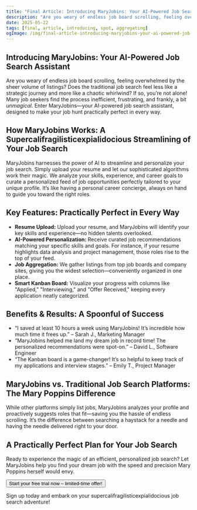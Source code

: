 ```yaml
---
title: "Final Article: Introducing MaryJobins: Your AI-Powered Job Search Assistant"
description: "Are you weary of endless job board scrolling, feeling overwhelmed by the sheer volume of listings? Does the traditional job search feel less like a strategic journey and more like a chaotic whirlwind? MaryJobins is here to make your hunt practically perfect."
date: 2025-05-22
tags: [final, article, introducing, spot, aggregating]
ogImage: /img/final-article-introducing-maryjobins-your-ai-powered-job-search-assistant.png
---
```


<section class="prose prose-lg mx-auto py-12 px-6">

  <h1 class="text-4xl font-bold mb-8">
    Introducing MaryJobins: Your AI-Powered Job Search Assistant
  </h1>

  <p class="mb-6">
    Are you weary of endless job board scrolling, feeling overwhelmed by the sheer volume of listings? Does the traditional job search feel less like a strategic journey and more like a chaotic whirlwind? If so, you’re not alone! Many job seekers find the process inefficient, frustrating, and frankly, a bit <em>unmagical</em>. Enter MaryJobins—your AI-powered job search assistant, designed to make your job hunt practically perfect in every way.
  </p>

  <h2 class="text-2xl font-semibold mt-12 mb-4">
    How MaryJobins Works: A Supercalifragilisticexpialidocious Streamlining of Your Job Search
  </h2>
  <p class="mb-6">
    MaryJobins harnesses the power of AI to streamline and personalize your job search. Simply upload your resume and let our sophisticated algorithms work their magic. We analyze your skills, experience, and career goals to curate a personalized feed of job opportunities perfectly tailored to your unique profile. It’s like having a personal career concierge, always on hand to guide you toward the right roles.
  </p>

  <h2 class="text-2xl font-semibold mt-12 mb-4">
    Key Features: Practically Perfect in Every Way
  </h2>
  <ul class="list-disc list-inside mb-6">
    <li>
      <strong>Resume Upload:</strong> Upload your resume, and MaryJobins will identify your key skills and experience—no hidden talents overlooked.
    </li>
    <li>
      <strong>AI-Powered Personalization:</strong> Receive curated job recommendations matching your specific skills and goals. For instance, if your resume highlights data analysis and project management, those roles rise to the top of your feed.
    </li>
    <li>
      <strong>Job Aggregation:</strong> We gather listings from top job boards and company sites, giving you the widest selection—conveniently organized in one place.
    </li>
    <li>
      <strong>Smart Kanban Board:</strong> Visualize your progress with columns like "Applied," "Interviewing," and "Offer Received," keeping every application neatly categorized.
    </li>
  </ul>

  <h2 class="text-2xl font-semibold mt-12 mb-4">
    Benefits & Results: A Spoonful of Success
  </h2>
  <ul class="list-disc list-inside mb-6">
    <li>
      “I saved at least 10 hours a week using MaryJobins! It’s incredible how much time it frees up.” – Sarah J., Marketing Manager
    </li>
    <li>
      “MaryJobins helped me land my dream job in record time! The personalized recommendations were spot-on.” – David L., Software Engineer
    </li>
    <li>
      “The Kanban board is a game-changer! It’s so helpful to keep track of my applications and interview stages.” – Emily T., Project Manager
    </li>
  </ul>

  <h2 class="text-2xl font-semibold mt-12 mb-4">
    MaryJobins vs. Traditional Job Search Platforms: The Mary Poppins Difference
  </h2>
  <p class="mb-6">
    While other platforms simply list jobs, MaryJobins analyzes your profile and proactively suggests roles that fit—saving you the hassle of endless scrolling. It’s the difference between searching a haystack for a needle and having the needle delivered right to your door.
  </p>

  <h2 class="text-2xl font-semibold mt-12 mb-4">
    A Practically Perfect Plan for Your Job Search
  </h2>
  <p class="mb-6">
    Ready to experience the magic of an efficient, personalized job search? Let MaryJobins help you find your dream job with the speed and precision Mary Poppins herself would envy.
  </p>

  <p class="mb-6">
    <button class="bg-primary-600 text-white px-6 py-3 rounded-md shadow hover:bg-primary-700 transition">
      Start your free trial now – limited-time offer!
    </button>
  </p>

  <p class="mb-6">
    Sign up today and embark on your supercalifragilisticexpialidocious job search adventure!
  </p>

</section>
